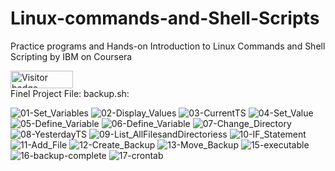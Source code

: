 # Linux-commands-and-Shell-Scripts
Practice programs and 
Hands-on Introduction to Linux Commands and Shell Scripting by IBM on Coursera
<div id="badges">
  <img src="https://api.visitorbadge.io/api/visitors?path=jaydattpatel%2FLinux-Shell-Script&label=Visitors&countColor=%2337d67a" alt="Visitor badge" width="100" height="28"/>
</div>
Finel Project File:
backup.sh:

![01-Set_Variables](https://github.com/jaydattpatel/Linux-commands-and-Shell-Scripts/assets/124486498/d08cccc8-5ff4-4b41-9a5c-3f63666e7422)
![02-Display_Values](https://github.com/jaydattpatel/Linux-commands-and-Shell-Scripts/assets/124486498/49562877-b7b6-44d8-ab9a-a05ad3b3dc7b)
![03-CurrentTS](https://github.com/jaydattpatel/Linux-commands-and-Shell-Scripts/assets/124486498/61ed6460-099b-4599-8c0c-c69a450f40e4)
![04-Set_Value](https://github.com/jaydattpatel/Linux-commands-and-Shell-Scripts/assets/124486498/91e43590-5cef-4c9c-b694-dfd5ec568376)
![05-Define_Variable](https://github.com/jaydattpatel/Linux-commands-and-Shell-Scripts/assets/124486498/3c87310c-e863-4829-bbfd-4cc5f0dd2741)
![06-Define_Variable](https://github.com/jaydattpatel/Linux-commands-and-Shell-Scripts/assets/124486498/2778e1ea-0546-4dd4-b3af-24e0ec69946f)
![07-Change_Directory](https://github.com/jaydattpatel/Linux-commands-and-Shell-Scripts/assets/124486498/b3701252-2513-418d-a3b9-d2337d2b7972)
![08-YesterdayTS](https://github.com/jaydattpatel/Linux-commands-and-Shell-Scripts/assets/124486498/64907312-148b-42d9-93ae-b46b0a5426d7)
![09-List_AllFilesandDirectoriess](https://github.com/jaydattpatel/Linux-commands-and-Shell-Scripts/assets/124486498/befbb581-1b77-4bc8-9144-fc1fb8bc2388)
![10-IF_Statement](https://github.com/jaydattpatel/Linux-commands-and-Shell-Scripts/assets/124486498/204ea99a-4e67-4b62-a4a0-680a1269c763)
![11-Add_File](https://github.com/jaydattpatel/Linux-commands-and-Shell-Scripts/assets/124486498/b983b00b-d2c2-44e9-8a93-5db81fb4cee3)
![12-Create_Backup](https://github.com/jaydattpatel/Linux-commands-and-Shell-Scripts/assets/124486498/b03ff4a9-e4b7-41ac-91d0-929d552f8194)
![13-Move_Backup](https://github.com/jaydattpatel/Linux-commands-and-Shell-Scripts/assets/124486498/da0572e2-90e6-42b1-92bf-93daaa9b6e86)
![15-executable](https://github.com/jaydattpatel/Linux-commands-and-Shell-Scripts/assets/124486498/c108c645-3d86-4a48-a0a5-8e2042b8ecce)
![16-backup-complete](https://github.com/jaydattpatel/Linux-commands-and-Shell-Scripts/assets/124486498/a2953e8f-de51-4b86-b46f-feffb53b4d97)
![17-crontab](https://github.com/jaydattpatel/Linux-commands-and-Shell-Scripts/assets/124486498/aadbfd38-52e5-4fb3-b644-f87d194e16f7)



